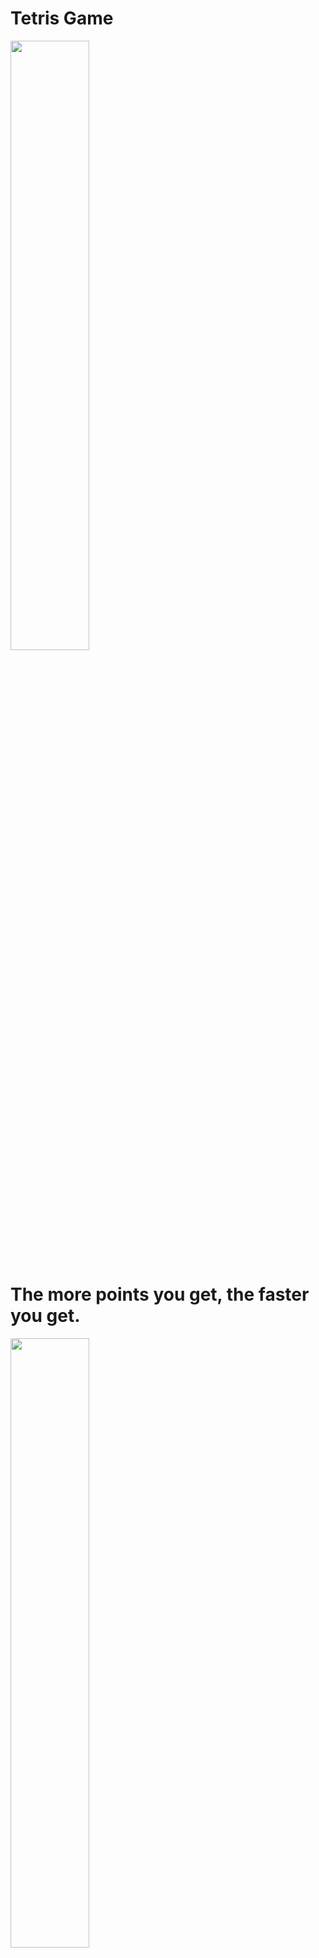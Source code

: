 Tetris Game
=============================

<img width="50%" src="https://user-images.githubusercontent.com/71778475/124382918-c898d900-dd04-11eb-902d-d8f0530e00db.gif"/>

# The more points you get, the faster you get.

<img width="50%" src="https://user-images.githubusercontent.com/71778475/124382930-d3ec0480-dd04-11eb-82d5-de17d9e41c32.gif"/>

***
> ## Description
> 1. I made it based on a window API.
> 2. Unless you run into an obstacle(long box), your score(Elapsed Time) will continue to rise.
> 3. Ceated date: 2021-02-07

***
> ## How To Play
> > #### Arrow → : Move Right
> > #### Arrow ← : Move Left
